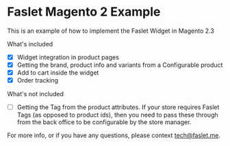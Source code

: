 # Faslet Magento 2 Example

This is an example of how to implement the Faslet Widget in Magento 2.3

What's included

- [x] Widget integration in product pages
- [x] Getting the brand, product info and variants from a Configurable product
- [x] Add to cart inside the widget
- [x] Order tracking

What's not included
- [ ] Getting the Tag from the product attributes. If your store requires Faslet Tags (as opposed to product ids), then you need to pass these through from the back office to be configurable by the store manager.

For more info, or if you have any questions, please context tech@faslet.me.